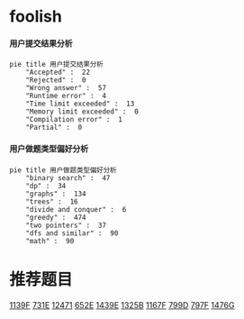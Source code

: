 # foolish

<!-- tabs:start -->



#### **用户提交结果分析**

```mermaid
pie title 用户提交结果分析
    "Accepted" :  22
    "Rejected" :  0
    "Wrong answer" :  57
    "Runtime error" :  4
    "Time limit exceeded" :  13
    "Memory limit exceeded" :  0
    "Compilation error" :  1
    "Partial" :  0
```

#### **用户做题类型偏好分析**

```mermaid
pie title 用户做题类型偏好分析
    "binary search" :  47
    "dp" :  34
    "graphs" :  134
    "trees" :  16
    "divide and conquer" :  6
    "greedy" :  474
    "two pointers" :  37
    "dfs and similar" :  90
    "math" :  90
```



<!-- tabs:end -->
# 推荐题目
[1139F](https://codeforces.com/contest/1139/problem/F)
[731E](https://codeforces.com/contest/731/problem/E)
[12471](https://codeforces.com/contest/1247/problem/1)
[652E](https://codeforces.com/contest/652/problem/E)
[1439E](https://codeforces.com/contest/1439/problem/E)
[1325B](https://codeforces.com/contest/1325/problem/B)
[1167F](https://codeforces.com/contest/1167/problem/F)
[799D](https://codeforces.com/contest/799/problem/D)
[797F](https://codeforces.com/contest/797/problem/F)
[1476G](https://codeforces.com/contest/1476/problem/G)
